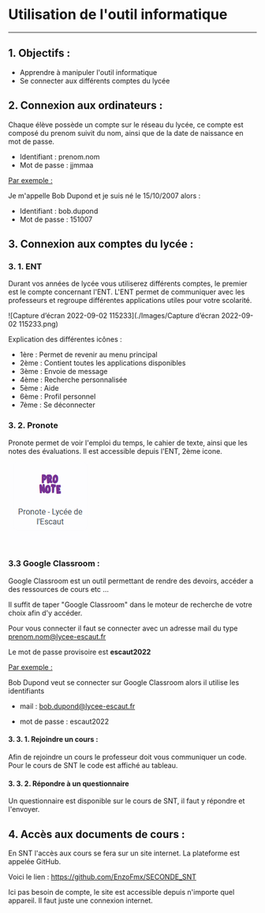 # Utilisation de l'outil informatique

------

## 1. Objectifs :

- Apprendre à manipuler l'outil informatique
- Se connecter aux différents comptes du lycée

## 2. Connexion aux ordinateurs :

Chaque élève possède un compte sur le réseau du lycée, ce compte est composé du prenom suivit du nom, ainsi que de la date de naissance en mot de passe.

- Identifiant : prenom.nom
- Mot de passe : jjmmaa 

<u>Par exemple :</u>

Je m'appelle Bob Dupond et je suis né le 15/10/2007 alors :

- Identifiant : bob.dupond
- Mot de passe : 151007

## 3. Connexion aux comptes du lycée :

### 3. 1. ENT

Durant vos années de lycée vous utiliserez différents comptes, le premier est le compte concernant l'ENT. L'ENT permet de communiquer avec les professeurs et regroupe différentes applications utiles pour votre scolarité. 

![Capture d’écran 2022-09-02 115233](./Images/Capture d’écran 2022-09-02 115233.png)

Explication des différentes icônes :

- 1ère : Permet de revenir au menu principal
- 2ème : Contient toutes les applications disponibles
- 3ème : Envoie de message
- 4ème : Recherche personnalisée
- 5ème : Aide
- 6ème : Profil personnel
- 7ème : Se déconnecter

### 3. 2. Pronote 

Pronote permet de voir l'emploi du temps, le cahier de texte, ainsi que les notes des évaluations. Il est accessible depuis l'ENT, 2ème icone.



  <img src="./Images/Capture d’écran 2022-09-02 115830.png" alt="Capture d’écran 2022-09-02 115830"  />

### 3.3 Google Classroom :

Google Classroom est un outil permettant de rendre des devoirs, accéder a des ressources de cours etc ...

Il suffit de taper "Google Classroom" dans le moteur de recherche de votre choix afin d'y accéder.

Pour vous connecter il faut se connecter avec un adresse mail du type prenom.nom@lycee-escaut.fr

Le mot de passe provisoire est **escaut2022**

<u>Par exemple :</u>

Bob Dupond veut se connecter sur Google Classroom alors il utilise les identifiants

- mail : bob.dupond@lycee-escaut.fr

- mot de passe : escaut2022

#### 3. 3. 1. Rejoindre un cours :

Afin de rejoindre un cours le professeur doit vous communiquer un code. Pour le cours de SNT le code est affiché au tableau.

<h4> 3. 3. 2. Répondre à un questionnaire </h4>

Un questionnaire est disponible sur le cours de SNT, il faut y répondre et l'envoyer.

## 4. Accès aux documents de cours :

En SNT l'accès aux cours se fera sur un site internet. La plateforme est appelée GitHub. 

Voici le lien : https://github.com/EnzoFmx/SECONDE_SNT

Ici pas besoin de compte, le site est accessible depuis n'importe quel appareil. Il faut juste une connexion internet.  
